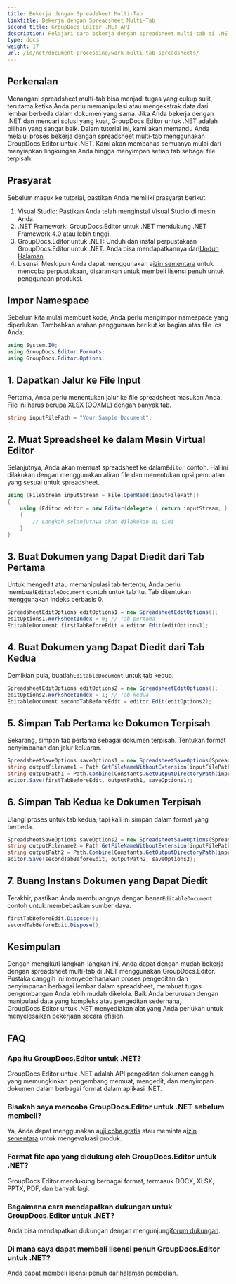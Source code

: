 ```yaml
---
title: Bekerja dengan Spreadsheet Multi-Tab
linktitle: Bekerja dengan Spreadsheet Multi-Tab
second_title: GroupDocs.Editor .NET API
description: Pelajari cara bekerja dengan spreadsheet multi-tab di .NET menggunakan GroupDocs.Editor. Panduan langkah demi langkah, contoh kode, dan praktik terbaik disertakan.
type: docs
weight: 17
url: /id/net/document-processing/work-multi-tab-spreadsheets/
---
```

## Perkenalan
Menangani spreadsheet multi-tab bisa menjadi tugas yang cukup sulit, terutama ketika Anda perlu memanipulasi atau mengekstrak data dari lembar berbeda dalam dokumen yang sama. Jika Anda bekerja dengan .NET dan mencari solusi yang kuat, GroupDocs.Editor untuk .NET adalah pilihan yang sangat baik. Dalam tutorial ini, kami akan memandu Anda melalui proses bekerja dengan spreadsheet multi-tab menggunakan GroupDocs.Editor untuk .NET. Kami akan membahas semuanya mulai dari menyiapkan lingkungan Anda hingga menyimpan setiap tab sebagai file terpisah.
## Prasyarat
Sebelum masuk ke tutorial, pastikan Anda memiliki prasyarat berikut:
1. Visual Studio: Pastikan Anda telah menginstal Visual Studio di mesin Anda.
2. .NET Framework: GroupDocs.Editor untuk .NET mendukung .NET Framework 4.0 atau lebih tinggi.
3. GroupDocs.Editor untuk .NET: Unduh dan instal perpustakaan GroupDocs.Editor untuk .NET. Anda bisa mendapatkannya dari[Unduh Halaman](https://releases.groupdocs.com/editor/net/).
4.  Lisensi: Meskipun Anda dapat menggunakan a[izin sementara](https://purchase.groupdocs.com/temporary-license/) untuk mencoba perpustakaan, disarankan untuk membeli lisensi penuh untuk penggunaan produksi.
## Impor Namespace
Sebelum kita mulai membuat kode, Anda perlu mengimpor namespace yang diperlukan. Tambahkan arahan penggunaan berikut ke bagian atas file .cs Anda:
```csharp
using System.IO;
using GroupDocs.Editor.Formats;
using GroupDocs.Editor.Options;
```
## 1. Dapatkan Jalur ke File Input
Pertama, Anda perlu menentukan jalur ke file spreadsheet masukan Anda. File ini harus berupa XLSX (OOXML) dengan banyak tab.
```csharp
string inputFilePath = "Your Sample Document";
```
## 2. Muat Spreadsheet ke dalam Mesin Virtual Editor
 Selanjutnya, Anda akan memuat spreadsheet ke dalam`Editor` contoh. Hal ini dilakukan dengan menggunakan aliran file dan menentukan opsi pemuatan yang sesuai untuk spreadsheet.
```csharp
using (FileStream inputStream = File.OpenRead(inputFilePath))
{
    using (Editor editor = new Editor(delegate { return inputStream; }, delegate { return new SpreadsheetLoadOptions(); }))
    {
        // Langkah selanjutnya akan dilakukan di sini
    }
}
```
## 3. Buat Dokumen yang Dapat Diedit dari Tab Pertama
 Untuk mengedit atau memanipulasi tab tertentu, Anda perlu membuat`EditableDocument` contoh untuk tab itu. Tab ditentukan menggunakan indeks berbasis 0.
```csharp
SpreadsheetEditOptions editOptions1 = new SpreadsheetEditOptions();
editOptions1.WorksheetIndex = 0; // Tab pertama
EditableDocument firstTabBeforeEdit = editor.Edit(editOptions1);
```
## 4. Buat Dokumen yang Dapat Diedit dari Tab Kedua
 Demikian pula, buatlah`EditableDocument` untuk tab kedua.
```csharp
SpreadsheetEditOptions editOptions2 = new SpreadsheetEditOptions();
editOptions2.WorksheetIndex = 1; // Tab kedua
EditableDocument secondTabBeforeEdit = editor.Edit(editOptions2);
```
## 5. Simpan Tab Pertama ke Dokumen Terpisah
Sekarang, simpan tab pertama sebagai dokumen terpisah. Tentukan format penyimpanan dan jalur keluaran.
```csharp
SpreadsheetSaveOptions saveOptions1 = new SpreadsheetSaveOptions(SpreadsheetFormats.Xlsm);
string outputFilename1 = Path.GetFileNameWithoutExtension(inputFilePath) + "_tab1.xlsm";
string outputPath1 = Path.Combine(Constants.GetOutputDirectoryPath(inputFilePath), outputFilename1);
editor.Save(firstTabBeforeEdit, outputPath1, saveOptions1);
```
## 6. Simpan Tab Kedua ke Dokumen Terpisah
Ulangi proses untuk tab kedua, tapi kali ini simpan dalam format yang berbeda.
```csharp
SpreadsheetSaveOptions saveOptions2 = new SpreadsheetSaveOptions(SpreadsheetFormats.Xlsb);
string outputFilename2 = Path.GetFileNameWithoutExtension(inputFilePath) + "_tab2.xlsb";
string outputPath2 = Path.Combine(Constants.GetOutputDirectoryPath(inputFilePath), outputFilename2);
editor.Save(secondTabBeforeEdit, outputPath2, saveOptions2);
```
## 7. Buang Instans Dokumen yang Dapat Diedit
 Terakhir, pastikan Anda membuangnya dengan benar`EditableDocument` contoh untuk membebaskan sumber daya.
```csharp
firstTabBeforeEdit.Dispose();
secondTabBeforeEdit.Dispose();
```

## Kesimpulan
Dengan mengikuti langkah-langkah ini, Anda dapat dengan mudah bekerja dengan spreadsheet multi-tab di .NET menggunakan GroupDocs.Editor. Pustaka canggih ini menyederhanakan proses pengeditan dan penyimpanan berbagai lembar dalam spreadsheet, membuat tugas pengembangan Anda lebih mudah dikelola. Baik Anda berurusan dengan manipulasi data yang kompleks atau pengeditan sederhana, GroupDocs.Editor untuk .NET menyediakan alat yang Anda perlukan untuk menyelesaikan pekerjaan secara efisien.
## FAQ
### Apa itu GroupDocs.Editor untuk .NET?
GroupDocs.Editor untuk .NET adalah API pengeditan dokumen canggih yang memungkinkan pengembang memuat, mengedit, dan menyimpan dokumen dalam berbagai format dalam aplikasi .NET.
### Bisakah saya mencoba GroupDocs.Editor untuk .NET sebelum membeli?
 Ya, Anda dapat menggunakan a[uji coba gratis](https://releases.groupdocs.com/) atau meminta a[izin sementara](https://purchase.groupdocs.com/temporary-license/) untuk mengevaluasi produk.
### Format file apa yang didukung oleh GroupDocs.Editor untuk .NET?
GroupDocs.Editor mendukung berbagai format, termasuk DOCX, XLSX, PPTX, PDF, dan banyak lagi.
### Bagaimana cara mendapatkan dukungan untuk GroupDocs.Editor untuk .NET?
 Anda bisa mendapatkan dukungan dengan mengunjungi[forum dukungan](https://forum.groupdocs.com/c/editor/20).
### Di mana saya dapat membeli lisensi penuh GroupDocs.Editor untuk .NET?
 Anda dapat membeli lisensi penuh dari[halaman pembelian](https://purchase.groupdocs.com/buy).